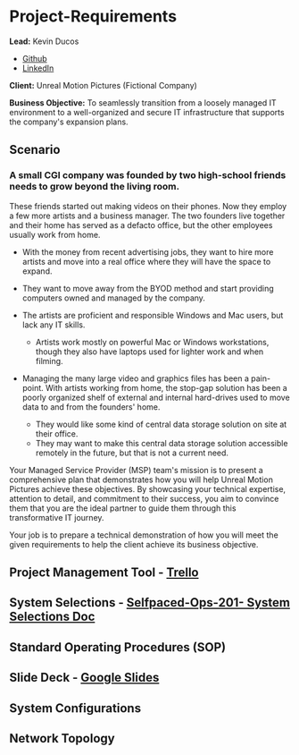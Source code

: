 # Project-Requirements

**Lead:** Kevin Ducos
- [Github]
- [LinkedIn]

**Client:** Unreal Motion Pictures (Fictional Company)

**Business Objective:** To seamlessly transition from a loosely managed IT environment to a well-organized and secure IT infrastructure that supports the company's expansion plans.

## Scenario

### A small CGI company was founded by two high-school friends needs to grow beyond the living room.
   These friends started out making videos on their phones. Now they employ a few more artists and a business manager. The two founders live together and their home has served as a defacto office, but the other employees usually work from home.

   - With the money from recent advertising jobs, they want to hire more artists and move into a real office where they will have the space to expand.

   - They want to move away from the BYOD method and start providing computers owned and managed by the company.

   - The artists are proficient and responsible Windows and Mac users, but lack any IT skills.
     - Artists work mostly on powerful Mac or Windows workstations, though they also have laptops used for lighter work and when filming.

   - Managing the many large video and graphics files has been a pain-point. With artists working from home, the stop-gap solution has been a poorly organized shelf of external and internal hard-drives used to move data to and from the founders' home.
     - They would like some kind of central data storage solution on site at their office.
     - They may want to make this central data storage solution accessible remotely in the future, but that is not a current need.

Your Managed Service Provider (MSP) team's mission is to present a comprehensive plan that demonstrates how you will help Unreal Motion Pictures achieve these objectives. By showcasing your technical expertise, attention to detail, and commitment to their success, you aim to convince them that you are the ideal partner to guide them through this transformative IT journey.

Your job is to prepare a technical demonstration of how you will meet the given requirements to help the client achieve its business objective.

## Project Management Tool - [Trello]

## System Selections - [Selfpaced-Ops-201- System Selections Doc] 

## Standard Operating Procedures (SOP)

## Slide Deck - [Google Slides] 

## System Configurations  

## Network Topology 



[Google Slides]: https://docs.google.com/presentation/d/1PkHf2zkPTs8W0df83oOmulO7esgpR_U0X65HBNCPcEo/edit?usp=sharing

[Selfpaced-Ops-201- System Selections Doc]: https://docs.google.com/document/d/1a-m5KQ6RjqJZkqeL_CdPqmN6syOcjFKkQF5V5W-lpNM/edit?usp=sharing

[Github]: https://github.com/Kiducos

[LinkedIn]: https://www.linkedin.com/in/kevin-ducos-73a65a94/

[Trello]: https://trello.com/invite/b/EIuHRJze/ATTI5d464aa7f1b5ccb9f7d4ead3f88d1a6dD4DCE555/project-board
